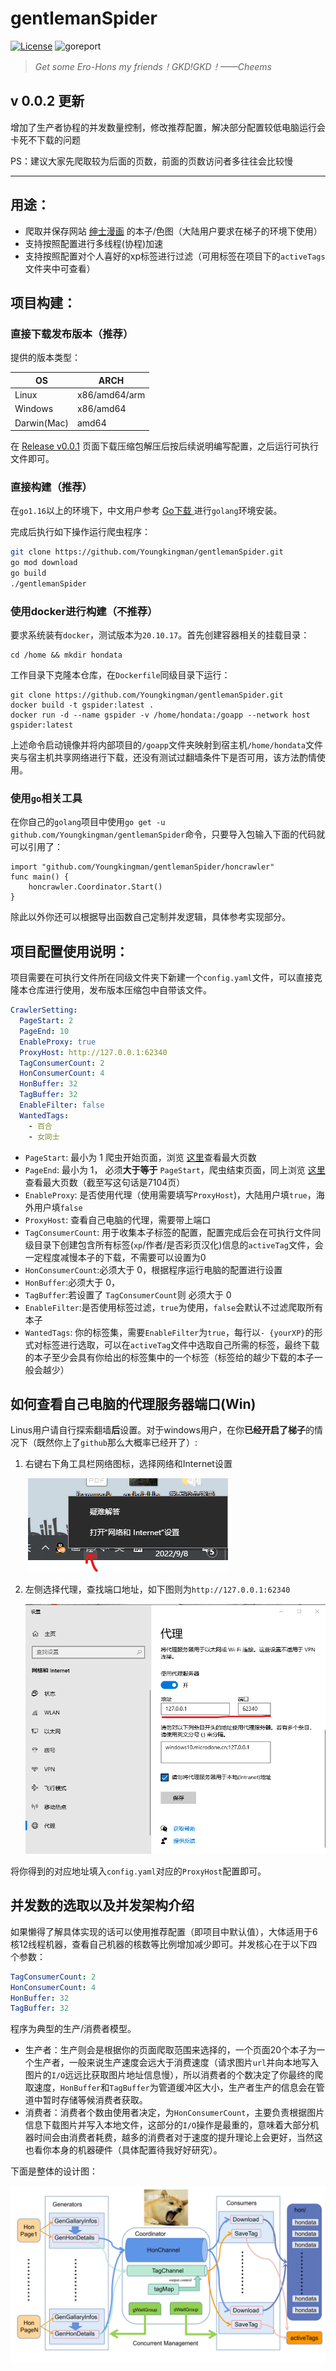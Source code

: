 # gentlemanSpider

[![License](https://img.shields.io/badge/License-MIT-blue.svg)](https://github.com/gojp/goreportcard/blob/master/LICENSE) ![goreport](https://goreportcard.com/badge/github.com/Youngkingman/gentlemanSpider)

> *Get some Ero-Hons my friends！GKD!GKD！——Cheems*



## v 0.0.2 更新

增加了生产者协程的并发数量控制，修改推荐配置，解决部分配置较低电脑运行会卡死不下载的问题

PS：建议大家先爬取较为后面的页数，前面的页数访问者多往往会比较慢

----------------------------------------------------

## 用途：

- 爬取并保存网站 [绅士漫画](https://www.wnacg.com) 的本子/色图（大陆用户要求在梯子的环境下使用）
- 支持按照配置进行多线程(协程)加速
- 支持按照配置对个人喜好的xp标签进行过滤（可用标签在项目下的`activeTags`文件夹中可查看）

## 项目构建：

### 直接下载发布版本（推荐）

提供的版本类型：

| OS          | ARCH          |
| ----------- | ------------- |
| Linux       | x86/amd64/arm |
| Windows     | x86/amd64     |
| Darwin(Mac) | amd64         |

在 [Release v0.0.1](https://github.com/Youngkingman/gentlemanSpider/releases/tag/v0.0.1) 页面下载压缩包解压后按后续说明编写配置，之后运行可执行文件即可。

### 直接构建（推荐）

在`go1.16`以上的环境下，中文用户参考 [Go下载 ](https://studygolang.com/dl)进行`golang`环境安装。

完成后执行如下操作运行爬虫程序：

```bash
git clone https://github.com/Youngkingman/gentlemanSpider.git
go mod download
go build
./gentlemanSpider
```

### 使用docker进行构建（不推荐）

要求系统装有`docker`，测试版本为`20.10.17`。首先创建容器相关的挂载目录：

```shell
cd /home && mkdir hondata
```

工作目录下克隆本仓库，在`Dockerfile`同级目录下运行：

```shell
git clone https://github.com/Youngkingman/gentlemanSpider.git
docker build -t gspider:latest .
docker run -d --name gspider -v /home/hondata:/goapp --network host gspider:latest
```

上述命令启动镜像并将内部项目的`/goapp`文件夹映射到宿主机`/home/hondata`文件夹与宿主机共享网络进行下载，还没有测试过翻墙条件下是否可用，该方法酌情使用。

### 使用`go`相关工具

在你自己的`golang`项目中使用`go get -u github.com/Youngkingman/gentlemanSpider`命令，只要导入包输入下面的代码就可以引用了：

```golang
import "github.com/Youngkingman/gentlemanSpider/honcrawler"
func main() {
	honcrawler.Coordinator.Start()
}
```

除此以外你还可以根据导出函数自己定制并发逻辑，具体参考实现部分。

## 项目配置使用说明：

项目需要在可执行文件所在同级文件夹下新建一个`config.yaml`文件，可以直接克隆本仓库进行使用，发布版本压缩包中自带该文件。

```yaml
CrawlerSetting:
  PageStart: 2
  PageEnd: 10
  EnableProxy: true
  ProxyHost: http://127.0.0.1:62340
  TagConsumerCount: 2
  HonConsumerCount: 4
  HonBuffer: 32
  TagBuffer: 32
  EnableFilter: false
  WantedTags:
    - 百合
    - 女同士
```

- `PageStart`: 最小为 1 爬虫开始页面，浏览 [这里](https://www.wnacg.com/albums-index-page-1.html)查看最大页数
- `PageEnd`: 最小为 1， 必须**大于等于** `PageStart`，爬虫结束页面，同上浏览 [这里](https://www.wnacg.com/albums-index-page-1.html)查看最大页数（截至写这句话是7104页）
- `EnableProxy`: 是否使用代理（使用需要填写`ProxyHost`)，大陆用户填`true`，海外用户填`false`
- `ProxyHost`: 查看自己电脑的代理，需要带上端口
- `TagConsumerCount`: 用于收集本子标签的配置，配置完成后会在可执行文件同级目录下创建包含所有标签(`xp`/作者/是否彩页汉化)信息的`activeTag`文件，会一定程度减慢本子的下载，不需要可以设置为0
- `HonConsumerCount`:必须大于 0，根据程序运行电脑的配置进行设置
- `HonBuffer`:必须大于 0，
- `TagBuffer`:若设置了 `TagConsumerCount`则 必须大于 0
- `EnableFilter`:是否使用标签过滤，`true`为使用，`false`会默认不过滤爬取所有本子
- `WantedTags`: 你的标签集，需要`EnableFilter`为`true`，每行以`- {yourXP}`的形式对标签进行选取，可以在`activeTag`文件中选取自己所需的标签，最终下载的本子至少会具有你给出的标签集中的一个标签（标签给的越少下载的本子一般会越少）

## 如何查看自己电脑的代理服务器端口(Win)

Linus用户请自行探索翻墙**后**设置。对于windows用户，在你**已经开启了梯子**的情况下（既然你上了`github`那么大概率已经开了）:

1. 右键右下角工具栏网络图标，选择网络和Internet设置

   ​	![](./asset/step1.png)

2. 左侧选择代理，查找端口地址，如下图则为`http://127.0.0.1:62340`

   ![](./asset/step2.png)

将你得到的对应地址填入`config.yaml`对应的`ProxyHost`配置即可。

## 并发数的选取以及并发架构介绍

如果懒得了解具体实现的话可以使用推荐配置（即项目中默认值），大体适用于6核12线程机器，查看自己机器的核数等比例增加减少即可。并发核心在于以下四个参数：

```yaml
TagConsumerCount: 2
HonConsumerCount: 4
HonBuffer: 32
TagBuffer: 32
```

程序为典型的生产/消费者模型。

- 生产者：生产则会是根据你的页面爬取范围来选择的，一个页面20个本子为一个生产者，一般来说生产速度会远大于消费速度（请求图片`url`并向本地写入图片的`I/O`远远比获取图片地址信息慢），所以消费者的个数决定了你最终的爬取速度，`HonBuffer`和`TagBuffer`为管道缓冲区大小，生产者生产的信息会在管道中暂时存储等候消费者获取。
- 消费者：消费者个数由使用者决定，为`HonConsumerCount`，主要负责根据图片信息下载图片并写入本地文件，这部分的`I/O`操作是最重的，意味着大部分机器时间会由消费者耗费，越多的消费者对于速度的提升理论上会更好，当然这也看你本身的机器硬件（具体配置待我好好研究）。

下面是整体的设计图：

![](./asset/framwork.jpg)

